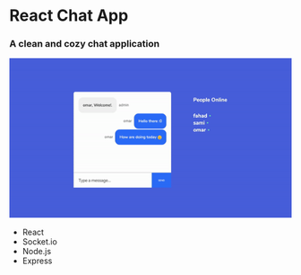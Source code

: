 
<h1> React Chat App</h1>
<h3> A clean and cozy chat application </h3>

![Alt Text](ezgif.com-video-to-gif.gif)

- React 
- Socket.io 
- Node.js
- Express



